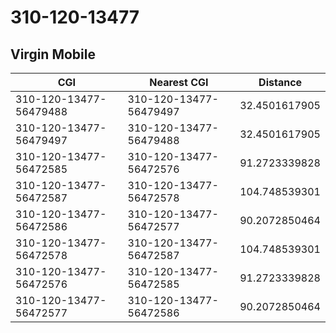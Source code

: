 # 310-120-13477
## Virgin Mobile


| CGI | Nearest CGI | Distance |
|-----|-------------|----------|
| 310-120-13477-56479488 | 310-120-13477-56479497 | 32.4501617905 |
| 310-120-13477-56479497 | 310-120-13477-56479488 | 32.4501617905 |
| 310-120-13477-56472585 | 310-120-13477-56472576 | 91.2723339828 |
| 310-120-13477-56472587 | 310-120-13477-56472578 | 104.748539301 |
| 310-120-13477-56472586 | 310-120-13477-56472577 | 90.2072850464 |
| 310-120-13477-56472578 | 310-120-13477-56472587 | 104.748539301 |
| 310-120-13477-56472576 | 310-120-13477-56472585 | 91.2723339828 |
| 310-120-13477-56472577 | 310-120-13477-56472586 | 90.2072850464 |
